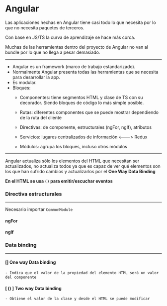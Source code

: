 # Angular

Las aplicaciones hechas en Angular tiene casi todo lo que necesita por lo que no necesita paquetes de terceros.

Con base en JS/TS la curva de aprendizaje se hace más corca.

Muchas de las herramientas dentro del proyecto de Angular no van al bundle por lo que no llega a pesar demasiado.

----

- Angular es un framework (marco de trabajo estandarizado).
- Normalmente Angular presenta todas las herramientas que se necesita para desarrollar la app.
- Es modular.
- Bloques:
    - Componentes: tiene segmentos HTML y clase de TS con su decorador. Siendo bloques de código lo más simple posible.

    - Rutas: diferentes componentes que se puede mostrar dependiendo de la ruta del cliente

    - Directivas: de componente, estructurales (ngFor, ngIf), atributos

    - Servicios: lugares centralizados de información <---> Redux

    - Módulos: agrupa los bloques, incluso otros módulos

----

Angular actualiza sólo los elementos del HTML que necesitan ser actualizados, no actualiza todos ya que es capaz de ver qué elementos son los que han sufrido cambios y actualizarlos por el **One Way Data Binding**

**En el HTML se usa `()` para emitir/escuchar eventos**

### Directiva estructurales
----
Necesario importar `CommonModule`

#### ngFor
#### ngIf

### Data binding
----

#### [] One way Data binding
    - Indica que el valor de la propiedad del elemento HTML será un valor del componente

#### [ () ] Two way Data binding
    - Obtiene el valor de la clase y desde el HTML se puede modificar